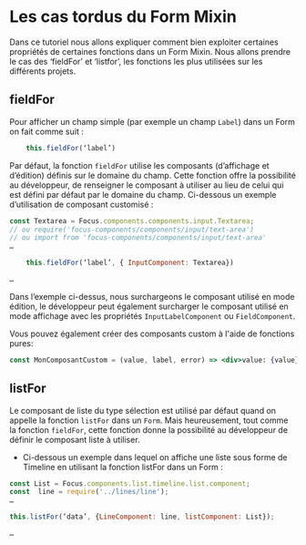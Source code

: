 # Les cas tordus du Form Mixin
Dans ce tutoriel nous allons expliquer comment bien exploiter certaines propriétés  de certaines fonctions dans un Form Mixin. Nous allons prendre le cas des  ‘fieldFor’ et ‘listfor’, les fonctions les plus utilisées sur les différents projets.
## fieldFor
Pour afficher un champ simple (par exemple un champ `Label`) dans un Form on fait comme suit :
```jsx
	this.fieldFor(‘label’)
```
Par défaut, la fonction `fieldFor` utilise les composants (d’affichage et d’édition) définis sur le domaine du champ. 
Cette fonction offre la possibilité au développeur, de  renseigner le composant à utiliser au lieu de celui qui est défini par défaut par le domaine du champ.
Ci-dessous un exemple d’utilisation de composant customisé :
```jsx
const Textarea = Focus.components.components.input.Textarea;
// ou require('focus-components/components/input/text-area')
// ou import from 'focus-components/components/input/text-area'
…

	this.fieldFor(‘label’, { InputComponent: Textarea})

…
```
Dans  l’exemple ci-dessus, nous surchargeons le composant utilisé en mode édition, le développeur peut également surcharger le composant utilisé en mode affichage avec les  propriétés `InputLabelComponent` ou `FieldComponent`.

Vous pouvez également créer des composants custom à l'aide de fonctions pures: 

```jsx
const MonComposantCustom = (value, label, error) => <div>value: {value}</div>
```

## listFor

Le composant de liste du type sélection est utilisé par défaut quand on appelle la fonction `listFor` dans un `Form`. 
Mais heureusement, tout comme la fonction `fieldFor`, cette fonction donne la possibilité au développeur de  définir le composant liste à utiliser.

* Ci-dessous un exemple dans lequel on affiche une liste sous forme de Timeline en utilisant la fonction listFor dans un Form : 

```jsx
const List = Focus.components.list.timeline.list.component;
const  line = require('../lines/line');
…

this.listFor(‘data’, {LineComponent: line, listComponent: List});

…
```


